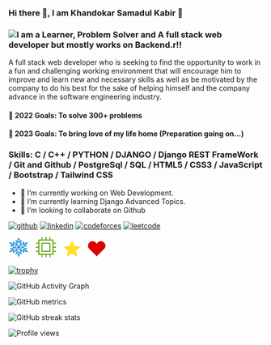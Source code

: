 ### Hi there 👋, I am Khandokar Samadul Kabir  👋

### ![I am a Learner, Problem Solver and A full stack web developer but mostly works on Backend.r!!](https://www.linkedin.com/in/skkhandokar/)

A full stack web developer who is seeking to find the opportunity to work in a fun and challenging working
environment that will encourage him to improve and learn new and necessary skills as well as be
motivated by the company to do his best for the sake of helping himself and the company advance in the
software engineering industry.

#### 🥅 2022 Goals: To solve 300+ problems  
####  🥅 2023 Goals: To bring love of my life home (Preparation going on...)

### Skills:  C / C++ / PYTHON / DJANGO / Django REST FrameWork / Git and Github / PostgreSql / SQL /  HTML5 / CSS3 / JavaScript / Bootstrap / Tailwind CSS 

- 🔭 I’m currently working on Web Development.
- 🌱 I’m currently learning Django Advanced Topics. 
- 👯 I’m looking to collaborate on Github 


[<img src='https://cdn.jsdelivr.net/npm/simple-icons@3.0.1/icons/github.svg' alt='github' height='40'>](https://github.com/skkhandokar)  [<img src='https://cdn.jsdelivr.net/npm/simple-icons@3.0.1/icons/linkedin.svg' alt='linkedin' height='40'>](https://www.linkedin.com/in/samadul-kabir/)  [<img src='https://cdn.jsdelivr.net/npm/simple-icons@3.0.1/icons/codeforces.svg' alt='codeforces' height='40'>](https://codeforces.com/profile/skkhandokar)  [<img src='https://cdn.jsdelivr.net/npm/simple-icons@3.0.1/icons/leetcode.svg' alt='leetcode' height='40'>](https://leetcode.com/SKKHANDOKAR/)  

<a href='https://archiveprogram.github.com/'><img src='https://raw.githubusercontent.com/acervenky/animated-github-badges/master/assets/acbadge.gif' width='40' height='40'></a> <a href='https://docs.github.com/en/developers'><img src='https://raw.githubusercontent.com/acervenky/animated-github-badges/master/assets/devbadge.gif' width='40' height='40'></a> <a href='https://stars.github.com/'><img src='https://raw.githubusercontent.com/acervenky/animated-github-badges/master/assets/starbadge.gif' width='35' height='35'></a> <a href='https://docs.github.com/en/github/supporting-the-open-source-community-with-github-sponsors'><img src='https://raw.githubusercontent.com/acervenky/animated-github-badges/master/assets/sponsorbadge.gif' width='35' height='35'></a> 

[![trophy](https://github-profile-trophy.vercel.app/?username=skkhandokar)](https://github.com/ryo-ma/github-profile-trophy) 

![GitHub Activity Graph](https://activity-graph.herokuapp.com/graph?username=skkhandokar)  



![GitHub metrics](https://metrics.lecoq.io/skkhandokar)  

![GitHub streak stats](https://streak-stats.demolab.com/?user=skkhandokar)  

![Profile views](https://gpvc.arturio.dev/skkhandokar)  
